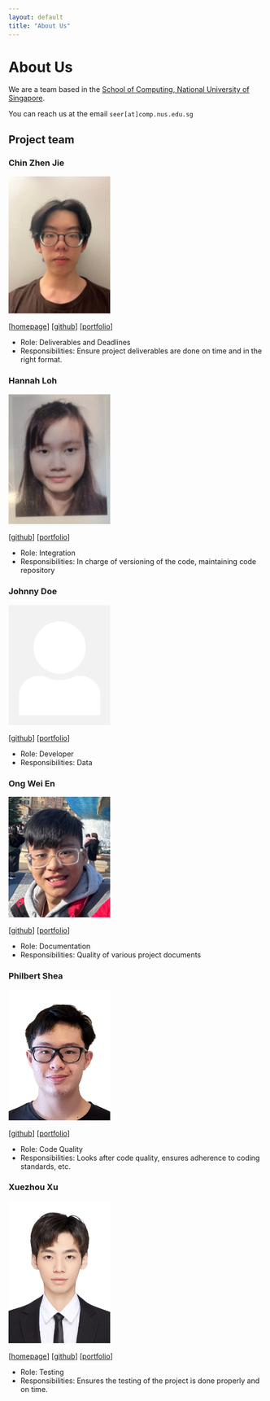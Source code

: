 ```yaml
---
layout: default
title: "About Us"
---
```


# About Us

We are a team based in the [School of Computing, National University of Singapore](http://www.comp.nus.edu.sg).

You can reach us at the email `seer[at]comp.nus.edu.sg`

## Project team

### Chin Zhen Jie

<img src="images/chinzj.png" width="200px">

[[homepage](https://github.com/ChinZJ)]
[[github](https://github.com/ChinZJ)]
[[portfolio](team/chinzj.md)]

* Role: Deliverables and Deadlines
* Responsibilities: Ensure project deliverables are done on time and in the right format.

### Hannah Loh

<img src="images/hhlh27.png" width="200px">

[[github](http://github.com/hhlh27)]
[[portfolio](team/hhlh27.md)]

* Role: Integration
* Responsibilities: In charge of versioning of the code, maintaining code repository

### Johnny Doe

<img src="images/johndoe.png" width="200px">

[[github](http://github.com/johndoe)] [[portfolio](team/johndoe.md)]

* Role: Developer
* Responsibilities: Data

### Ong Wei En

<img src="images/aquaimpact.png" width="200px">

[[github](http://github.com/aquaimpact)]
[[portfolio](team/aquaimpact.md)]

* Role: Documentation
* Responsibilities: Quality of various project documents

### Philbert Shea

<img src="images/philbertshea.png" width="200px">

[[github](http://github.com/philbertshea)]
[[portfolio](team/philbertshea.md)]

* Role: Code Quality
* Responsibilities: Looks after code quality, ensures adherence to coding standards, etc.

### Xuezhou Xu

<img src="images/xuxuezhou.png" width="200px">

[[homepage](https://xuxuezhou.github.io/)]
[[github](https://github.com/xuxuezhou)]
[[portfolio](team/xuxuezhou.md)]

* Role: Testing
* Responsibilities: Ensures the testing of the project is done properly and on time.

